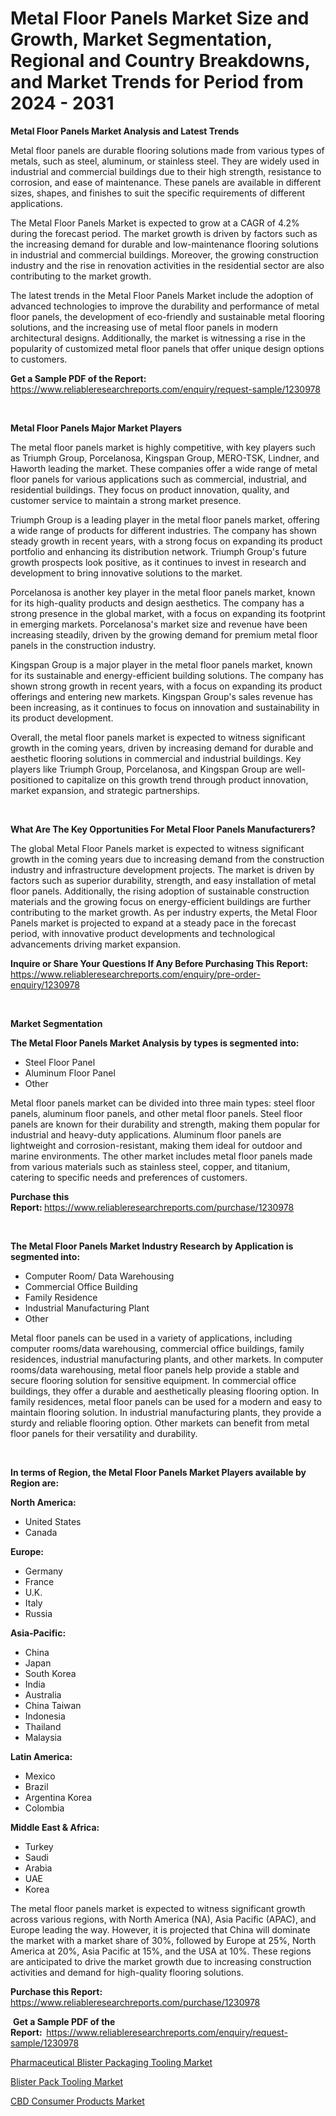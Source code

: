 <p><h1>Metal Floor Panels Market Size and Growth, Market Segmentation, Regional and Country Breakdowns, and Market Trends for Period from 2024 -  2031</h1></p><p><strong>Metal Floor Panels Market Analysis and Latest Trends</strong></p>
<p><p>Metal floor panels are durable flooring solutions made from various types of metals, such as steel, aluminum, or stainless steel. They are widely used in industrial and commercial buildings due to their high strength, resistance to corrosion, and ease of maintenance. These panels are available in different sizes, shapes, and finishes to suit the specific requirements of different applications.</p><p>The Metal Floor Panels Market is expected to grow at a CAGR of 4.2% during the forecast period. The market growth is driven by factors such as the increasing demand for durable and low-maintenance flooring solutions in industrial and commercial buildings. Moreover, the growing construction industry and the rise in renovation activities in the residential sector are also contributing to the market growth.</p><p>The latest trends in the Metal Floor Panels Market include the adoption of advanced technologies to improve the durability and performance of metal floor panels, the development of eco-friendly and sustainable metal flooring solutions, and the increasing use of metal floor panels in modern architectural designs. Additionally, the market is witnessing a rise in the popularity of customized metal floor panels that offer unique design options to customers.</p></p>
<p><strong>Get a Sample PDF of the Report:&nbsp;</strong> <a href="https://www.reliableresearchreports.com/enquiry/request-sample/1230978">https://www.reliableresearchreports.com/enquiry/request-sample/1230978</a></p>
<p>&nbsp;</p>
<p><strong>Metal Floor Panels Major Market Players</strong></p>
<p><p>The metal floor panels market is highly competitive, with key players such as Triumph Group, Porcelanosa, Kingspan Group, MERO-TSK, Lindner, and Haworth leading the market. These companies offer a wide range of metal floor panels for various applications such as commercial, industrial, and residential buildings. They focus on product innovation, quality, and customer service to maintain a strong market presence.</p><p>Triumph Group is a leading player in the metal floor panels market, offering a wide range of products for different industries. The company has shown steady growth in recent years, with a strong focus on expanding its product portfolio and enhancing its distribution network. Triumph Group's future growth prospects look positive, as it continues to invest in research and development to bring innovative solutions to the market.</p><p>Porcelanosa is another key player in the metal floor panels market, known for its high-quality products and design aesthetics. The company has a strong presence in the global market, with a focus on expanding its footprint in emerging markets. Porcelanosa's market size and revenue have been increasing steadily, driven by the growing demand for premium metal floor panels in the construction industry.</p><p>Kingspan Group is a major player in the metal floor panels market, known for its sustainable and energy-efficient building solutions. The company has shown strong growth in recent years, with a focus on expanding its product offerings and entering new markets. Kingspan Group's sales revenue has been increasing, as it continues to focus on innovation and sustainability in its product development.</p><p>Overall, the metal floor panels market is expected to witness significant growth in the coming years, driven by increasing demand for durable and aesthetic flooring solutions in commercial and industrial buildings. Key players like Triumph Group, Porcelanosa, and Kingspan Group are well-positioned to capitalize on this growth trend through product innovation, market expansion, and strategic partnerships.</p></p>
<p>&nbsp;</p>
<p><strong>What Are The Key Opportunities For Metal Floor Panels Manufacturers?</strong></p>
<p><p>The global Metal Floor Panels market is expected to witness significant growth in the coming years due to increasing demand from the construction industry and infrastructure development projects. The market is driven by factors such as superior durability, strength, and easy installation of metal floor panels. Additionally, the rising adoption of sustainable construction materials and the growing focus on energy-efficient buildings are further contributing to the market growth. As per industry experts, the Metal Floor Panels market is projected to expand at a steady pace in the forecast period, with innovative product developments and technological advancements driving market expansion.</p></p>
<p><strong>Inquire or Share Your Questions If Any Before Purchasing This Report:</strong> <a href="https://www.reliableresearchreports.com/enquiry/pre-order-enquiry/1230978">https://www.reliableresearchreports.com/enquiry/pre-order-enquiry/1230978</a></p>
<p>&nbsp;</p>
<p><strong>Market Segmentation</strong></p>
<p><strong>The Metal Floor Panels Market Analysis by types is segmented into:</strong></p>
<p><ul><li>Steel Floor Panel</li><li>Aluminum Floor Panel</li><li>Other</li></ul></p>
<p><p>Metal floor panels market can be divided into three main types: steel floor panels, aluminum floor panels, and other metal floor panels. Steel floor panels are known for their durability and strength, making them popular for industrial and heavy-duty applications. Aluminum floor panels are lightweight and corrosion-resistant, making them ideal for outdoor and marine environments. The other market includes metal floor panels made from various materials such as stainless steel, copper, and titanium, catering to specific needs and preferences of customers.</p></p>
<p><strong>Purchase this Report:&nbsp;</strong><a href="https://www.reliableresearchreports.com/purchase/1230978">https://www.reliableresearchreports.com/purchase/1230978</a></p>
<p>&nbsp;</p>
<p><strong>The Metal Floor Panels Market Industry Research by Application is segmented into:</strong></p>
<p><ul><li>Computer Room/ Data Warehousing</li><li>Commercial Office Building</li><li>Family Residence</li><li>Industrial Manufacturing Plant</li><li>Other</li></ul></p>
<p><p>Metal floor panels can be used in a variety of applications, including computer rooms/data warehousing, commercial office buildings, family residences, industrial manufacturing plants, and other markets. In computer rooms/data warehousing, metal floor panels help provide a stable and secure flooring solution for sensitive equipment. In commercial office buildings, they offer a durable and aesthetically pleasing flooring option. In family residences, metal floor panels can be used for a modern and easy to maintain flooring solution. In industrial manufacturing plants, they provide a sturdy and reliable flooring option. Other markets can benefit from metal floor panels for their versatility and durability.</p></p>
<p>&nbsp;</p>
<p><strong>In terms of Region, the Metal Floor Panels Market Players available by Region are:</strong></p>
<p>
    <p> <strong> North America: </strong>
        <ul>
            <li>United States</li>
            <li>Canada</li>
        </ul>
        </p> 
    <p> <strong> Europe: </strong>
        <ul>
            <li>Germany</li>
            <li>France</li>
            <li>U.K.</li>
            <li>Italy</li>
            <li>Russia</li>
        </ul>
        </p> 
    <p> <strong> Asia-Pacific: </strong>
        <ul>
            <li>China</li>
            <li>Japan</li>
            <li>South Korea</li>
            <li>India</li>
            <li>Australia</li>
            <li>China Taiwan</li>
            <li>Indonesia</li>
            <li>Thailand</li>
            <li>Malaysia</li>
        </ul>
        </p> 
    <p> <strong> Latin America: </strong>
        <ul>
            <li>Mexico</li>
            <li>Brazil</li>
            <li>Argentina Korea</li>
            <li>Colombia</li>
        </ul>
        </p> 
    <p> <strong> Middle East & Africa: </strong>
        <ul>
            <li>Turkey</li>
            <li>Saudi</li>
            <li>Arabia</li>
            <li>UAE</li>
            <li>Korea</li>
        </ul>
    </p>
    </p>
<p><p>The metal floor panels market is expected to witness significant growth across various regions, with North America (NA), Asia Pacific (APAC), and Europe leading the way. However, it is projected that China will dominate the market with a market share of 30%, followed by Europe at 25%, North America at 20%, Asia Pacific at 15%, and the USA at 10%. These regions are anticipated to drive the market growth due to increasing construction activities and demand for high-quality flooring solutions.</p></p>
<p><strong>Purchase this Report: </strong><a href="https://www.reliableresearchreports.com/purchase/1230978">https://www.reliableresearchreports.com/purchase/1230978</a></p>
<p>&nbsp;<strong>Get a Sample PDF of the Report:&nbsp;&nbsp;</strong><a href="https://www.reliableresearchreports.com/enquiry/request-sample/1230978">https://www.reliableresearchreports.com/enquiry/request-sample/1230978</a></p>
<p><strong></strong></p>
<p><p><a href="https://view.publitas.com/reportprime-1/pharmaceutical-blister-packaging-tooling-market-dynamics-2023-2030-also-about-its-market-trends-projections-and-opportunities/">Pharmaceutical Blister Packaging Tooling Market</a></p><p><a href="https://view.publitas.com/reportprime-1/blister-pack-tooling-market-research-report-provides-thorough-industry-overview-which-offers-an-in-depth-analysis-of-product-trends-and-new-market-divisions/">Blister Pack Tooling Market</a></p><p><a href="https://view.publitas.com/reportprime-1/cbd-consumer-products-market-provides-a-comprehensive-analysis-including-a-macro-overview-of-the-market-as-well-as-micro-details-such-as-market-size-and-competitive-landscape/">CBD Consumer Products Market</a></p></p>